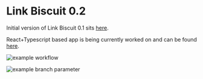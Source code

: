 # Link Biscuit 0.2

Initial version of Link Biscuit 0.1 sits [here](https://www.mediy.cz/link_biscuit/index.html).

React+Typescript based app is being currently worked on and can be found [here](https://brtsmrtn.github.io/lb_2/).

![example workflow](https://github.com/brtsmrtn/lb_2/actions/workflows/build.yml/badge.svg)

![example branch parameter](https://github.com/brtsmrtn/lb_2/actions/workflows/build.yml/badge.svg?branch=gh-pages)
